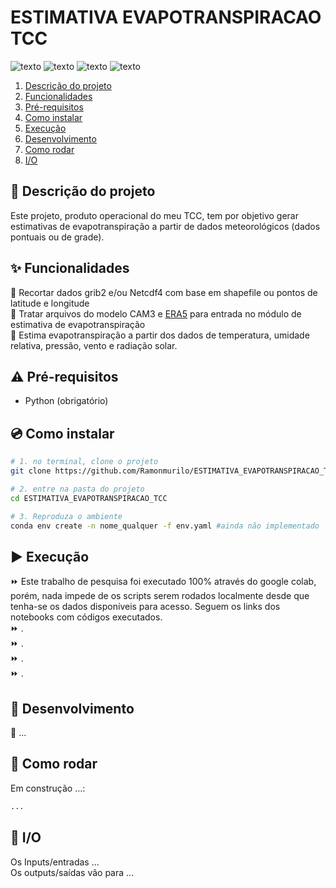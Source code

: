 # ESTIMATIVA EVAPOTRANSPIRACAO TCC

![texto](https://img.shields.io/static/v1?label=linguagem&message=Python&color=green&style=flat-square "linguagem")
![texto](https://img.shields.io/static/v1?label=ambiente&message=Python&color=orange&style=flat-square "ambiente")
![texto](https://img.shields.io/badge/status-operacional-success.svg "status")
![texto](https://img.shields.io/badge/plataforma-LINUX-lightgrey "status")


1. [Descrição do projeto](#descrição-do-projeto)  
2. [Funcionalidades](#funcionalidades)   
4. [Pré-requisitos](#pré-requisitos)  
5. [Como instalar](#como-instalar)
6. [Execução](#execucao)
7. [Desenvolvimento](#desenvolvimento)
8. [Como rodar](#como-rodar)
9. [I/O](#I/O)


## :scroll: Descrição do projeto

Este projeto, produto operacional do meu TCC, tem por objetivo gerar estimativas de evapotranspiração a partir de dados meteorológicos (dados pontuais ou de grade).


## :sparkles: Funcionalidades

:wrench:  Recortar dados grib2 e/ou Netcdf4 com base em shapefile ou pontos de latitude e longitude     
:wrench:  Tratar arquivos do modelo CAM3 e [ERA5](https://cds.climate.copernicus.eu/cdsapp#!/dataset/reanalysis-era5-single-levels-monthly-means?tab=overview) para entrada no módulo de estimativa de evapotranspiração    
:wrench:  Estima evapotranspiração a partir dos dados de temperatura, umidade relativa, pressão, vento e radiação solar.         

## :warning: Pré-requisitos

- Python (obrigatório)


## :cd: Como instalar

```bash
# 1. no terminal, clone o projeto
git clone https://github.com/Ramonmurilo/ESTIMATIVA_EVAPOTRANSPIRACAO_TCC.git

# 2. entre na pasta do projeto
cd ESTIMATIVA_EVAPOTRANSPIRACAO_TCC

# 3. Reproduza o ambiente 
conda env create -n nome_qualquer -f env.yaml #ainda não implementado
```

## :arrow_forward: Execução

:fast_forward: Este trabalho de pesquisa foi executado 100% através do google colab, porém, nada impede de os scripts serem rodados localmente desde que tenha-se os dados disponíveis para acesso. Seguem os links dos notebooks com códigos executados.   
:fast_forward: []().  
:fast_forward: []().  
:fast_forward: []().  
:fast_forward: []().  


## :construction: Desenvolvimento

:dart: ...

## :rotating_light: Como rodar

Em construção ...:
```bash
...
```  

## :green_apple: I/O

Os Inputs/entradas ...   
Os outputs/saídas vão para ...


